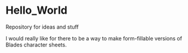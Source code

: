 # Hello_World
Repository for ideas and stuff

I would really like for there to be a way to make form-fillable versions of Blades character sheets.
